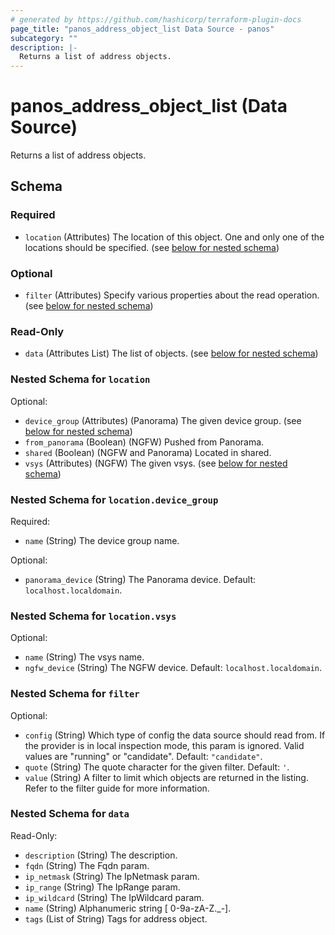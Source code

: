 ```yaml
---
# generated by https://github.com/hashicorp/terraform-plugin-docs
page_title: "panos_address_object_list Data Source - panos"
subcategory: ""
description: |-
  Returns a list of address objects.
---
```


# panos_address_object_list (Data Source)

Returns a list of address objects.



<!-- schema generated by tfplugindocs -->
## Schema

### Required

- `location` (Attributes) The location of this object. One and only one of the locations should be specified. (see [below for nested schema](#nestedatt--location))

### Optional

- `filter` (Attributes) Specify various properties about the read operation. (see [below for nested schema](#nestedatt--filter))

### Read-Only

- `data` (Attributes List) The list of objects. (see [below for nested schema](#nestedatt--data))

<a id="nestedatt--location"></a>
### Nested Schema for `location`

Optional:

- `device_group` (Attributes) (Panorama) The given device group. (see [below for nested schema](#nestedatt--location--device_group))
- `from_panorama` (Boolean) (NGFW) Pushed from Panorama.
- `shared` (Boolean) (NGFW and Panorama) Located in shared.
- `vsys` (Attributes) (NGFW) The given vsys. (see [below for nested schema](#nestedatt--location--vsys))

<a id="nestedatt--location--device_group"></a>
### Nested Schema for `location.device_group`

Required:

- `name` (String) The device group name.

Optional:

- `panorama_device` (String) The Panorama device. Default: `localhost.localdomain`.


<a id="nestedatt--location--vsys"></a>
### Nested Schema for `location.vsys`

Optional:

- `name` (String) The vsys name.
- `ngfw_device` (String) The NGFW device. Default: `localhost.localdomain`.



<a id="nestedatt--filter"></a>
### Nested Schema for `filter`

Optional:

- `config` (String) Which type of config the data source should read from. If the provider is in local inspection mode, this param is ignored. Valid values are "running" or "candidate". Default: `"candidate"`.
- `quote` (String) The quote character for the given filter. Default: `'`.
- `value` (String) A filter to limit which objects are returned in the listing. Refer to the filter guide for more information.


<a id="nestedatt--data"></a>
### Nested Schema for `data`

Read-Only:

- `description` (String) The description.
- `fqdn` (String) The Fqdn param.
- `ip_netmask` (String) The IpNetmask param.
- `ip_range` (String) The IpRange param.
- `ip_wildcard` (String) The IpWildcard param.
- `name` (String) Alphanumeric string [ 0-9a-zA-Z._-].
- `tags` (List of String) Tags for address object.

